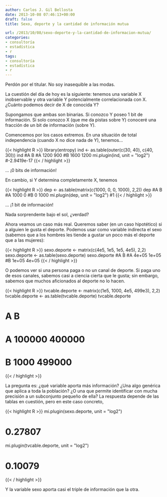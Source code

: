 ```yaml
---
author: Carlos J. Gil Bellosta
date: 2013-10-08 07:46:13+00:00
draft: false
title: Sexo, deporte y la cantidad de información mutua

url: /2013/10/08/sexo-deporte-y-la-cantidad-de-informacion-mutua/
categories:
- consultoría
- estadística
- r
tags:
- consultoría
- estadística
- r
---
```


Perdón por el titular. No soy inasequible a las modas.

La cuestión del día de hoy es la siguiente: tenemos una variable X inobservable y otra variable Y potencialmente correlacionada con X. ¿Cuánto podemos decir de X de conocida Y?

Supongamos que ambas son binarias. Si conozco Y poseo 1 bit de información. Si solo conozco X (que me da pistas sobre Y) conoceré una fracción de un bit de información (sobre Y).

Comencemos por los casos extremos. En una situación de total independencia (cuando X no dice nada de Y), tenemos...

{{< highlight R >}}
    library(entropy)
    ind <- as.table(outer(c(30, 40), c(40, 30)))
    ind
    #A    B
    #A 1200  900
    #B 1600 1200
    mi.plugin(ind, unit = "log2")
    #-2.9419e-17
{{< / highlight >}}

... ¡0 bits de información!

En cambio, si Y determina completamente X, tenemos

{{< highlight R >}}
    dep <- as.table(matrix(c(1000, 0, 0, 1000), 2,2))
    dep
    #A    B
    #A 1000    0
    #B    0 1000
    mi.plugin(dep, unit = "log2")
    #1
{{< / highlight >}}

... ¡1 bit de información!

Nada sorprendente bajo el sol, ¿verdad?

Ahora veamos un caso más real. Queremos saber (en un caso hipotético) si a alguien le gusta el deporte. Podemos usar como variable indirecta el sexo (sabemos que a los hombres les tiende a gustar un poco más el deporte que a las mujeres):

{{< highlight R >}}
sexo.deporte <- matrix(c(4e5, 1e5, 1e5, 4e5), 2,2)
sexo.deporte <- as.table(sexo.deporte)
sexo.deporte
#A     B
#A 4e+05 1e+05
#B 1e+05 4e+05
{{< / highlight >}}

O podemos ver si una persona paga o no un canal de deporte. Si paga uno de esos canales, sabemos casi a ciencia cierta que le gusta; sin embargo, sabemos que muchos aficionados al deporte no lo hacen.

{{< highlight R >}}
tvcable.deporte <- matrix(c(1e5, 1000, 4e5, 499e3), 2,2)
tvcable.deporte <- as.table(tvcable.deporte)
tvcable.deporte
# A      B
# A 100000 400000
# B   1000 499000
{{< / highlight >}}

La pregunta es: ¿qué variable aporta más información? ¿Una algo genérica que aplica a toda la población? ¿O una que permite identificar con mucha precisión a un subconjunto pequeño de ella? La respuesta depende de las tablas en cuestión, pero en este caso concreto,

{{< highlight R >}}
mi.plugin(sexo.deporte, unit = "log2")
# 0.27807
mi.plugin(tvcable.deporte, unit = "log2")
# 0.10079
{{< / highlight >}}

Y la variable sexo aporta casi el triple de información que la otra.

